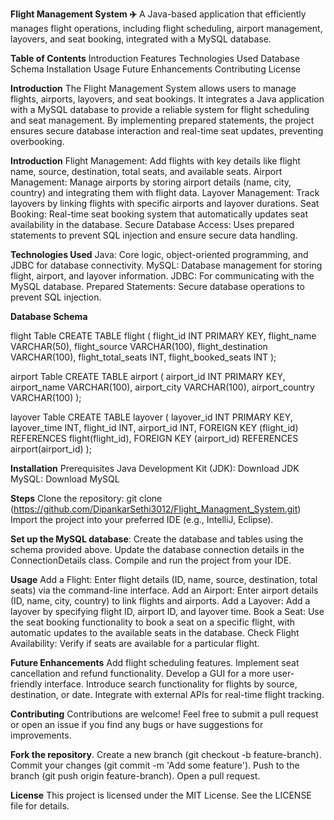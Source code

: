 **Flight Management System ✈️**
A Java-based application that efficiently manages flight operations, including flight scheduling, airport management, layovers, and seat booking, integrated with a MySQL database.

**Table of Contents**
Introduction
Features
Technologies Used
Database Schema
Installation
Usage
Future Enhancements
Contributing
License

**Introduction**
The Flight Management System allows users to manage flights, airports, layovers, and seat bookings. It integrates a Java application with a MySQL database to provide a reliable system for flight scheduling and seat management. By implementing prepared statements, the project ensures secure database interaction and real-time seat updates, preventing overbooking.

**Introduction**
Flight Management: Add flights with key details like flight name, source, destination, total seats, and available seats.
Airport Management: Manage airports by storing airport details (name, city, country) and integrating them with flight data.
Layover Management: Track layovers by linking flights with specific airports and layover durations.
Seat Booking: Real-time seat booking system that automatically updates seat availability in the database.
Secure Database Access: Uses prepared statements to prevent SQL injection and ensure secure data handling.

**Technologies Used**
Java: Core logic, object-oriented programming, and JDBC for database connectivity.
MySQL: Database management for storing flight, airport, and layover information.
JDBC: For communicating with the MySQL database.
Prepared Statements: Secure database operations to prevent SQL injection.

**Database Schema**

flight Table
CREATE TABLE flight (
    flight_id INT PRIMARY KEY,
    flight_name VARCHAR(50),
    flight_source VARCHAR(100),
    flight_destination VARCHAR(100),
    flight_total_seats INT,
    flight_booked_seats INT
);

airport Table
CREATE TABLE airport (
    airport_id INT PRIMARY KEY,
    airport_name VARCHAR(100),
    airport_city VARCHAR(100),
    airport_country VARCHAR(100)
);

layover Table
CREATE TABLE layover (
    layover_id INT PRIMARY KEY,
    layover_time INT,
    flight_id INT,
    airport_id INT,
    FOREIGN KEY (flight_id) REFERENCES flight(flight_id),
    FOREIGN KEY (airport_id) REFERENCES airport(airport_id)
);

**Installation**
Prerequisites
Java Development Kit (JDK): Download JDK
MySQL: Download MySQL

**Steps**
Clone the repository:
git clone (https://github.com/DipankarSethi3012/Flight_Managment_System.git)
Import the project into your preferred IDE (e.g., IntelliJ, Eclipse).

**Set up the MySQL database**:
Create the database and tables using the schema provided above.
Update the database connection details in the ConnectionDetails class.
Compile and run the project from your IDE.

**Usage**
Add a Flight: Enter flight details (ID, name, source, destination, total seats) via the command-line interface.
Add an Airport: Enter airport details (ID, name, city, country) to link flights and airports.
Add a Layover: Add a layover by specifying flight ID, airport ID, and layover time.
Book a Seat: Use the seat booking functionality to book a seat on a specific flight, with automatic updates to the available seats in the database.
Check Flight Availability: Verify if seats are available for a particular flight.

**Future Enhancements**
Add flight scheduling features.
Implement seat cancellation and refund functionality.
Develop a GUI for a more user-friendly interface.
Introduce search functionality for flights by source, destination, or date.
Integrate with external APIs for real-time flight tracking.

**Contributing**
Contributions are welcome! Feel free to submit a pull request or open an issue if you find any bugs or have suggestions for improvements.

**Fork the repository**.
Create a new branch (git checkout -b feature-branch).
Commit your changes (git commit -m 'Add some feature').
Push to the branch (git push origin feature-branch).
Open a pull request.

**License**
This project is licensed under the MIT License. See the LICENSE file for details.
